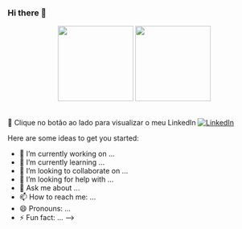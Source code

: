 ### Hi there 👋

<div align="center">
  <img height="150em" src="https://github-readme-stats.vercel.app/api/top-langs/?username=gabriel-p-amaral&exclude_repo=KNN-Image Classification&show_icons=true&hide_border=true&layout=compact&langs_count=8&theme=tokyonight"/>
  
  <img height="150em" src="https://github-readme-stats.vercel.app/api?username=gabriel-p-amaral&show_icons=true&hide_border=true&count_private=true&include_all_commits=true&theme=tokyonight" />
</div>
<br>	

🔗 Clique no botão ao lado para visualizar o meu LinkedIn <a href="https://www.linkedin.com/in/carlos-amaral-56a6881b3/"><img src="https://img.shields.io/badge/LinkedIn-%230077B5.svg?&style=flat-square&logo=linkedin&logoColor=white" alt="LinkedIn"> </a>

Here are some ideas to get you started:

- 🔭 I’m currently working on ...
- 🌱 I’m currently learning ...
- 👯 I’m looking to collaborate on ...
- 🤔 I’m looking for help with ...
- 💬 Ask me about ...
- 📫 How to reach me: ...
- 😄 Pronouns: ...
- ⚡ Fun fact: ...
-->
